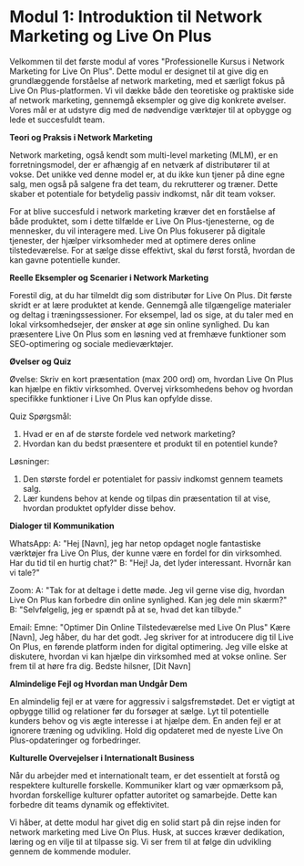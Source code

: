 # **Modul 1: Introduktion til Network Marketing og Live On Plus**

Velkommen til det første modul af vores "Professionelle Kursus i Network Marketing for Live On Plus". Dette modul er designet til at give dig en grundlæggende forståelse af network marketing, med et særligt fokus på Live On Plus-platformen. Vi vil dække både den teoretiske og praktiske side af network marketing, gennemgå eksempler og give dig konkrete øvelser. Vores mål er at udstyre dig med de nødvendige værktøjer til at opbygge og lede et succesfuldt team.

**Teori og Praksis i Network Marketing**

Network marketing, også kendt som multi-level marketing (MLM), er en forretningsmodel, der er afhængig af en netværk af distributører til at vokse. Det unikke ved denne model er, at du ikke kun tjener på dine egne salg, men også på salgene fra det team, du rekrutterer og træner. Dette skaber et potentiale for betydelig passiv indkomst, når dit team vokser.

For at blive succesfuld i network marketing kræver det en forståelse af både produktet, som i dette tilfælde er Live On Plus-tjenesterne, og de mennesker, du vil interagere med. Live On Plus fokuserer på digitale tjenester, der hjælper virksomheder med at optimere deres online tilstedeværelse. For at sælge disse effektivt, skal du først forstå, hvordan de kan gavne potentielle kunder.

**Reelle Eksempler og Scenarier i Network Marketing**

Forestil dig, at du har tilmeldt dig som distributør for Live On Plus. Dit første skridt er at lære produktet at kende. Gennemgå alle tilgængelige materialer og deltag i træningssessioner. For eksempel, lad os sige, at du taler med en lokal virksomhedsejer, der ønsker at øge sin online synlighed. Du kan præsentere Live On Plus som en løsning ved at fremhæve funktioner som SEO-optimering og sociale medieværktøjer.

**Øvelser og Quiz**

Øvelse: Skriv en kort præsentation (max 200 ord) om, hvordan Live On Plus kan hjælpe en fiktiv virksomhed. Overvej virksomhedens behov og hvordan specifikke funktioner i Live On Plus kan opfylde disse.

Quiz Spørgsmål:
1. Hvad er en af de største fordele ved network marketing?
2. Hvordan kan du bedst præsentere et produkt til en potentiel kunde?

Løsninger:
1. Den største fordel er potentialet for passiv indkomst gennem teamets salg.
2. Lær kundens behov at kende og tilpas din præsentation til at vise, hvordan produktet opfylder disse behov.

**Dialoger til Kommunikation**

WhatsApp:
A: "Hej [Navn], jeg har netop opdaget nogle fantastiske værktøjer fra Live On Plus, der kunne være en fordel for din virksomhed. Har du tid til en hurtig chat?"
B: "Hej! Ja, det lyder interessant. Hvornår kan vi tale?"

Zoom:
A: "Tak for at deltage i dette møde. Jeg vil gerne vise dig, hvordan Live On Plus kan forbedre din online synlighed. Kan jeg dele min skærm?"
B: "Selvfølgelig, jeg er spændt på at se, hvad det kan tilbyde."

Email:
Emne: "Optimer Din Online Tilstedeværelse med Live On Plus"
Kære [Navn],
Jeg håber, du har det godt. Jeg skriver for at introducere dig til Live On Plus, en førende platform inden for digital optimering. Jeg ville elske at diskutere, hvordan vi kan hjælpe din virksomhed med at vokse online.
Ser frem til at høre fra dig.
Bedste hilsner,
[Dit Navn]

**Almindelige Fejl og Hvordan man Undgår Dem**

En almindelig fejl er at være for aggressiv i salgsfremstødet. Det er vigtigt at opbygge tillid og relationer før du forsøger at sælge. Lyt til potentielle kunders behov og vis ægte interesse i at hjælpe dem. En anden fejl er at ignorere træning og udvikling. Hold dig opdateret med de nyeste Live On Plus-opdateringer og forbedringer.

**Kulturelle Overvejelser i Internationalt Business**

Når du arbejder med et internationalt team, er det essentielt at forstå og respektere kulturelle forskelle. Kommuniker klart og vær opmærksom på, hvordan forskellige kulturer opfatter autoritet og samarbejde. Dette kan forbedre dit teams dynamik og effektivitet.

Vi håber, at dette modul har givet dig en solid start på din rejse inden for network marketing med Live On Plus. Husk, at succes kræver dedikation, læring og en vilje til at tilpasse sig. Vi ser frem til at følge din udvikling gennem de kommende moduler.